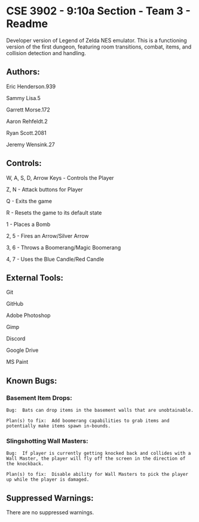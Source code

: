 # CSE 3902 - 9:10a Section - Team 3 - Readme

Developer version of Legend of Zelda NES emulator.  This is a functioning version of the first dungeon, featuring room transitions, combat, items, and collision detection and handling.

## Authors:
Eric Henderson.939

Sammy Lisa.5

Garrett Morse.172

Aaron Rehfeldt.2

Ryan Scott.2081

Jeremy Wensink.27


## Controls:
W, A, S, D, Arrow Keys - Controls the Player

Z, N - Attack buttons for Player

Q - Exits the game

R - Resets the game to its default state

1 - Places a Bomb

2, 5 - Fires an Arrow/Silver Arrow

3, 6 - Throws a Boomerang/Magic Boomerang

4, 7 - Uses the Blue Candle/Red Candle


## External Tools:
Git

GitHub

Adobe Photoshop

Gimp

Discord

Google Drive

MS Paint


## Known Bugs:
### Basement Item Drops:
    Bug:  Bats can drop items in the basement walls that are unobtainable.

    Plan(s) to fix:  Add boomerang capabilities to grab items and potentially make items spawn in-bounds.
    
### Slingshotting Wall Masters:
    Bug:  If player is currently getting knocked back and collides with a Wall Master, the player will fly off the screen in the direction of the knockback.
    
    Plan(s) to fix:  Disable ability for Wall Masters to pick the player up while the player is damaged.


## Suppressed Warnings:
There are no suppressed warnings.
